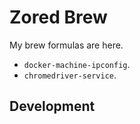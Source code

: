 # Zored Brew
My brew formulas are here.
- `docker-machine-ipconfig`.
- `chromedriver-service`.

## Development